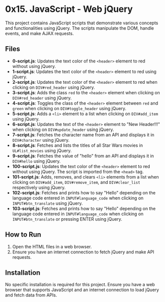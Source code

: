 # 0x15. JavaScript - Web jQuery

This project contains JavaScript scripts that demonstrate various concepts and functionalities using jQuery. The scripts manipulate the DOM, handle events, and make AJAX requests.

## Files

- **0-script.js**: Updates the text color of the `<header>` element to red without using jQuery.
- **1-script.js**: Updates the text color of the `<header>` element to red using jQuery.
- **2-script.js**: Updates the text color of the `<header>` element to red when clicking on `DIV#red_header` using jQuery.
- **3-script.js**: Adds the class `red` to the `<header>` element when clicking on `DIV#red_header` using jQuery.
- **4-script.js**: Toggles the class of the `<header>` element between `red` and `green` when clicking on `DIV#toggle_header` using jQuery.
- **5-script.js**: Adds a `<li>` element to a list when clicking on `DIV#add_item` using jQuery.
- **6-script.js**: Updates the text of the `<header>` element to "New Header!!!" when clicking on `DIV#update_header` using jQuery.
- **7-script.js**: Fetches the character name from an API and displays it in `DIV#character` using jQuery.
- **8-script.js**: Fetches and lists the titles of all Star Wars movies in `UL#list_movies` using jQuery.
- **9-script.js**: Fetches the value of "hello" from an API and displays it in `DIV#hello` using jQuery.
- **100-script.js**: Updates the text color of the `<header>` element to red without using jQuery. The script is imported from the `<head>` tag.
- **101-script.js**: Adds, removes, and clears `<li>` elements from a list when clicking on `DIV#add_item`, `DIV#remove_item`, and `DIV#clear_list` respectively using jQuery.
- **102-script.js**: Fetches and prints how to say "Hello" depending on the language code entered in `INPUT#language_code` when clicking on `INPUT#btn_translate` using jQuery.
- **103-script.js**: Fetches and prints how to say "Hello" depending on the language code entered in `INPUT#language_code` when clicking on `INPUT#btn_translate` or pressing ENTER using jQuery.

## How to Run

1. Open the HTML files in a web browser.
2. Ensure you have an internet connection to fetch jQuery and make API requests.

## Installation

No specific installation is required for this project. Ensure you have a web browser that supports JavaScript and an internet connection to load jQuery and fetch data from APIs.
